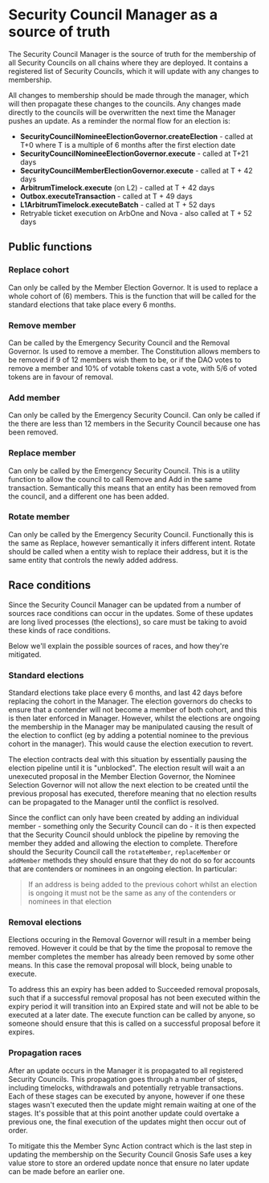 # Security Council Manager as a source of truth

The Security Council Manager is the source of truth for the membership of all Security Councils on all chains where they are deployed. It contains a registered list of Security Councils, which it will update with any changes to membership.

All changes to membership should be made through the manager, which will then propagate these changes to the councils. Any changes made directly to the councils will be overwritten the next time the Manager pushes an update. As a reminder the normal flow for an election is:
- **SecurityCouncilNomineeElectionGovernor.createElection** - called at T+0 where T is a multiple of 6 months after the first election date
- **SecurityCouncilNomineeElectionGovernor.execute** - called at T+21 days
- **SecurityCouncilMemberElectionGovernor.execute** - called at T + 42 days
- **ArbitrumTimelock.execute** (on L2) - called at T + 42 days
- **Outbox.executeTransaction** - called at T + 49 days
- **L1ArbitrumTimelock.executeBatch** - called at T + 52 days
- Retryable ticket execution on ArbOne and Nova - also called at T + 52 days


## Public functions

### Replace cohort

Can only be called by the Member Election Governor. It is used to replace a whole cohort of (6) members. This is the function that will be called for the standard elections that take place every 6 months.

### Remove member

Can be called by the Emergency Security Council and the Removal Governor. Is used to remove a member. The Constitution allows members to be removed if 9 of 12 members wish them to be, or if the DAO votes to remove a member and 10% of votable tokens cast a vote, with 5/6 of voted tokens are in favour of removal.

### Add member

Can only be called by the Emergency Security Council. Can only be called if the there are less than 12 members in the Security Council because one has been removed.

### Replace member

Can only be called by the Emergency Security Council. This is a utility function to allow the council to call Remove and Add in the same transaction. Semantically this means that an entity has been removed from the council, and a different one has been added.

### Rotate member

Can only be called by the Emergency Security Council. Functionally this is the same as Replace, however semantically it infers different intent. Rotate should be called when a entity wish to replace their address, but it is the same entity that controls the newly added address.

## Race conditions
Since the Security Council Manager can be updated from a number of sources race conditions can occur in the updates. Some of these updates are long lived processes (the elections), so care must be taking to avoid these kinds of race conditions.

Below we'll explain the possible sources of races, and how they're mitigated.

### Standard elections
Standard elections take place every 6 months, and last 42 days before replacing the cohort in the Manager. The election governors do checks to ensure that a contender will not become a member of both cohort, and this is then later enforced in Manager. However, whilst the elections are ongoing the membership in the Manager may be manipulated causing the result of the election to conflict (eg by adding a potential nominee to the previous cohort in the manager). This would cause the election execution to revert.

The election contracts deal with this situation by essentially pausing the election pipeline until it is "unblocked". The election result will wait a an unexecuted proposal in the Member Election Governor, the Nominee Selection Governor will not allow the next election to be created until the previous proposal has executed, therefore meaning that no election results can be propagated to the Manager until the conflict is resolved.

Since the conflict can only have been created by adding an individual member - something only the Security Council can do - it is then expected that the Security Council should unblock the pipeline by removing the member they added and allowing the election to complete. Therefore should the Security Council call the `rotateMember`, `replaceMember` or `addMember` methods they should ensure that they do not do so for accounts that are contenders or nominees in an ongoing election. In particular:

> If an address is being added to the previous cohort whilst an election is ongoing it must not be the same as any of the contenders or nominees in that election

### Removal elections
Elections occuring in the Removal Governor will result in a member being removed. However it could be that by the time the proposal to remove the member completes the member has already been removed by some other means. In this case the removal proposal will block, being unable to execute.

To address this an expiry has been added to Succeeded removal proposals, such that if a successful removal proposal has not been executed within the expiry period it will transition into an Expired state and will not be able to be executed at a later date. The execute function can be called by anyone, so someone should ensure that this is called on a successful proposal before it expires.

### Propagation races
After an update occurs in the Manager it is propagated to all registered Security Councils. This propagation goes through a number of steps, including timelocks, withdrawals and potentially retryable transactions. Each of these stages can be executed by anyone, however if one these stages wasn't executed then the update might remain waiting at one of the stages. It's possible that at this point another update could overtake a previous one, the final execution of the updates might then occur out of order.

To mitigate this the Member Sync Action contract which is the last step in updating the membership on the Security Council Gnosis Safe uses a key value store to store an ordered update nonce that ensure no later update can be made before an earlier one.